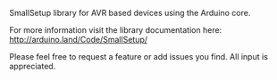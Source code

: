 SmallSetup library for AVR based devices using the Arduino core.

For more information visit the library documentation here: http://arduino.land/Code/SmallSetup/

Please feel free to request a feature or add issues you find. All input is appreciated.